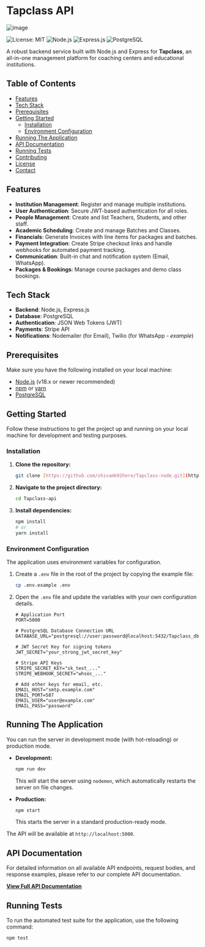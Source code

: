 # Tapclass API

![image](https://github.com/user-attachments/assets/dfdf3180-2845-41dc-9f76-6a4a59e0c6c2)

![License: MIT](https://img.shields.io/badge/License-MIT-yellow.svg)
![Node.js](https://img.shields.io/badge/Node.js-20.x-blue)
![Express.js](https://img.shields.io/badge/Express.js-4.x-green)
![PostgreSQL](https://img.shields.io/badge/Database-PostgreSQL-blue)

A robust backend service built with Node.js and Express for **Tapclass**, an all-in-one management platform for coaching centers and educational institutions.

## Table of Contents

- [Features](#features)
- [Tech Stack](#tech-stack)
- [Prerequisites](#prerequisites)
- [Getting Started](#getting-started)
  - [Installation](#installation)
  - [Environment Configuration](#environment-configuration)
- [Running The Application](#running-the-application)
- [API Documentation](#api-documentation)
- [Running Tests](#running-tests)
- [Contributing](#contributing)
- [License](#license)
- [Contact](#contact)

## Features

-   **Institution Management**: Register and manage multiple institutions.
-   **User Authentication**: Secure JWT-based authentication for all roles.
-   **People Management**: Create and list Teachers, Students, and other staff.
-   **Academic Scheduling**: Create and manage Batches and Classes.
-   **Financials**: Generate Invoices with line items for packages and batches.
-   **Payment Integration**: Create Stripe checkout links and handle webhooks for automated payment tracking.
-   **Communication**: Built-in chat and notification system (Email, WhatsApp).
-   **Packages & Bookings**: Manage course packages and demo class bookings.

## Tech Stack

-   **Backend**: Node.js, Express.js
-   **Database**: PostgreSQL
-   **Authentication**: JSON Web Tokens (JWT)
-   **Payments**: Stripe API
-   **Notifications**: Nodemailer (for Email), Twilio (for WhatsApp - *example*)

## Prerequisites

Make sure you have the following installed on your local machine:

-   [Node.js](https://nodejs.org/en/) (v18.x or newer recommended)
-   [npm](https://www.npmjs.com/) or [yarn](https://yarnpkg.com/)
-   [PostgreSQL](https://www.postgresql.org/download/)

## Getting Started

Follow these instructions to get the project up and running on your local machine for development and testing purposes.

### Installation

1.  **Clone the repository:**
    ```bash
    git clone [https://github.com/shivamk01here/Tapclass-node.git](https://github.com/shivamk01here/Tapclass-node.git)
    ```
2.  **Navigate to the project directory:**
    ```bash
    cd Tapclass-api
    ```
3.  **Install dependencies:**
    ```bash
    npm install
    # or
    yarn install
    ```

### Environment Configuration

The application uses environment variables for configuration.

1.  Create a `.env` file in the root of the project by copying the example file:
    ```bash
    cp .env.example .env
    ```
2.  Open the `.env` file and update the variables with your own configuration details.

    ```dotenv
    # Application Port
    PORT=5000

    # PostgreSQL Database Connection URL
    DATABASE_URL="postgresql://user:password@localhost:5432/Tapclass_db"

    # JWT Secret Key for signing tokens
    JWT_SECRET="your_strong_jwt_secret_key"

    # Stripe API Keys
    STRIPE_SECRET_KEY="sk_test_..."
    STRIPE_WEBHOOK_SECRET="whsec_..."

    # Add other keys for email, etc.
    EMAIL_HOST="smtp.example.com"
    EMAIL_PORT=587
    EMAIL_USER="user@example.com"
    EMAIL_PASS="password"
    ```

## Running The Application

You can run the server in development mode (with hot-reloading) or production mode.

-   **Development:**
    ```bash
    npm run dev
    ```
    This will start the server using `nodemon`, which automatically restarts the server on file changes.

-   **Production:**
    ```bash
    npm start
    ```
    This starts the server in a standard production-ready mode.

The API will be available at `http://localhost:5000`.

## API Documentation

For detailed information on all available API endpoints, request bodies, and response examples, please refer to our complete API documentation.

**[View Full API Documentation](./Documentation/api.md)**

## Running Tests

To run the automated test suite for the application, use the following command:

```bash
npm test
